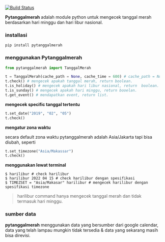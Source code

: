 [![Build Status](https://travis-ci.org/guangrei/pytanggalmerah.svg?branch=master)](https://travis-ci.org/guangrei/pytanggalmerah)

**Pytanggalmerah** adalah module python untuk mengecek tanggal merah berdasarkan hari minggu dan hari libur nasional.

### installasi

```
pip install pytanggalmerah
```

### menggunakan Pytanggalmerah

``` python
from pytanggalmerah import TanggalMerah

t = TanggalMerah(cache_path = None, cache_time = 600) # cache_path = None berarti directory cache automatis
t.check() # mengecek apakah tanggal merah, return boolean.
t.is_holiday() # mengecek apakah hari libur nasional, return  boolean.
t.is_sunday() # mengecek apakah hari minggu, return booelan.
t.get_event() # mendapatkan event, return list.

```
 **mengecek specific tanggal tertentu** 

``` python
t.set_date("2019", "02", "05")
t.check()
```
 **mengatur zona waktu** 

secara default zona waktu pytanggalmerah adalah Asia/Jakarta tapi bisa diubah, seperti

``` python
t.set_timezone("Asia/Makassar")
t.check()
```
 **menggunakan lewat terminal**


```
$ harilibur # check harilibur
$ harilibur 2022 04 15 # check harilibur dengan spesifikasi
$ TIMEZSET = "Asia/Makasar" harilibur # mengecek harilibur dengan spesifikasi timezone

```

> harilibur command hanya mengecek tanggal merah dan tidak termasuk hari minggu.
### sumber data

**pytanggalmerah** menggunakan data yang bersumber dari google calendar, data yang telah lampau mungkin tidak tersedia & data yang sekarang masih bisa direvisi.